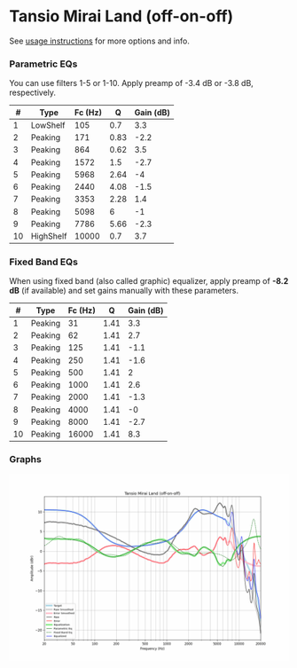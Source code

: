 # Tansio Mirai Land (off-on-off)
See [usage instructions](https://github.com/jaakkopasanen/AutoEq#usage) for more options and info.

### Parametric EQs
You can use filters 1-5 or 1-10. Apply preamp of -3.4 dB or -3.8 dB, respectively.

|   # | Type      |   Fc (Hz) |    Q |   Gain (dB) |
|-----|-----------|-----------|------|-------------|
|   1 | LowShelf  |       105 | 0.7  |         3.3 |
|   2 | Peaking   |       171 | 0.83 |        -2.2 |
|   3 | Peaking   |       864 | 0.62 |         3.5 |
|   4 | Peaking   |      1572 | 1.5  |        -2.7 |
|   5 | Peaking   |      5968 | 2.64 |        -4   |
|   6 | Peaking   |      2440 | 4.08 |        -1.5 |
|   7 | Peaking   |      3353 | 2.28 |         1.4 |
|   8 | Peaking   |      5098 | 6    |        -1   |
|   9 | Peaking   |      7786 | 5.66 |        -2.3 |
|  10 | HighShelf |     10000 | 0.7  |         3.7 |

### Fixed Band EQs
When using fixed band (also called graphic) equalizer, apply preamp of **-8.2 dB** (if available) and set gains manually with these parameters.

|   # | Type    |   Fc (Hz) |    Q |   Gain (dB) |
|-----|---------|-----------|------|-------------|
|   1 | Peaking |        31 | 1.41 |         3.3 |
|   2 | Peaking |        62 | 1.41 |         2.7 |
|   3 | Peaking |       125 | 1.41 |        -1.1 |
|   4 | Peaking |       250 | 1.41 |        -1.6 |
|   5 | Peaking |       500 | 1.41 |         2   |
|   6 | Peaking |      1000 | 1.41 |         2.6 |
|   7 | Peaking |      2000 | 1.41 |        -1.3 |
|   8 | Peaking |      4000 | 1.41 |        -0   |
|   9 | Peaking |      8000 | 1.41 |        -2.7 |
|  10 | Peaking |     16000 | 1.41 |         8.3 |

### Graphs
![](./Tansio%20Mirai%20Land%20(off-on-off).png)

